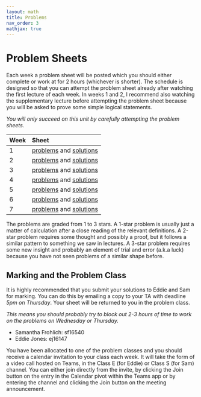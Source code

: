 ```yaml
---
layout: math
title: Problems
nav_order: 3
mathjax: true
---
```


# Problem Sheets

Each week a problem sheet will be posted which you should either complete or work at for 2 hours (whichever is shorter).  The schedule is designed so that you can attempt the problem sheet already after watching the first lecture of each week.  In weeks 1 and 2, I recommend also watching the supplementary lecture before attempting the problem sheet because you will be asked to prove some simple logical statements.

*You will only succeed on this unit by carefully attempting the problem sheets.*

| Week | Sheet |
|:-----|:------|
| 1    | [problems](https://uob.sharepoint.com/teams/grp-COMS30040/Shared%20Documents/General/Problems/week1.pdf) and [solutions](https://uob.sharepoint.com/teams/grp-COMS30040/Shared%20Documents/General/Solutions/week1.pdf) |
| 2    | [problems](https://uob.sharepoint.com/teams/grp-COMS30040/Shared%20Documents/General/Problems/week2.pdf) and [solutions](https://uob.sharepoint.com/teams/grp-COMS30040/Shared%20Documents/General/Solutions/week2.pdf) |
| 3    | [problems](https://uob.sharepoint.com/teams/grp-COMS30040/Shared%20Documents/General/Problems/week3.pdf) and [solutions](https://uob.sharepoint.com/teams/grp-COMS30040/Shared%20Documents/General/Solutions/week3.pdf) |
| 4    | [problems](https://uob.sharepoint.com/teams/grp-COMS30040/Shared%20Documents/General/Problems/week4.pdf) and [solutions](https://uob.sharepoint.com/teams/grp-COMS30040/Shared%20Documents/General/Solutions/week4.pdf) |
| 5    | [problems](https://uob.sharepoint.com/teams/grp-COMS30040/Shared%20Documents/General/Problems/week5.pdf) and [solutions](https://uob.sharepoint.com/teams/grp-COMS30040/Shared%20Documents/General/Solutions/week5.pdf) |
| 6    | [problems](https://uob.sharepoint.com/teams/grp-COMS30040/Shared%20Documents/General/Problems/week6.pdf) and [solutions](https://uob.sharepoint.com/teams/grp-COMS30040/Shared%20Documents/General/Solutions/week6.pdf) |
| 7    | [problems](https://uob.sharepoint.com/teams/grp-COMS30040/Shared%20Documents/General/Problems/week7.pdf) and [solutions](https://uob.sharepoint.com/teams/grp-COMS30040/Shared%20Documents/General/Solutions/week7.pdf) |

The problems are graded from 1 to 3 stars.  A 1-star problem is usually just a matter of calculation after a close reading of the relevant definitions.  A 2-star problem requires some thought and possibly a proof, but it follows a similar pattern to something we saw in lectures.  A 3-star problem requires some new insight and probably an element of trial and error (a.k.a luck) because you have not seen problems of a similar shape before.

## Marking and the Problem Class

It is highly recommended that you submit your solutions to Eddie and Sam for marking.  You can do this by emailing a copy to your TA with deadline *5pm on Thursday*.  Your sheet will be returned to you in the problem class.

*This means you should probably try to block out 2-3 hours of time to work on the problems on Wednesday or Thursday.*

* Samantha Frohlich: sf16540
* Eddie Jones: ej16147

You have been allocated to one of the problem classes and you should receive a calendar invitation to your class each week.  It will take the form of a video call hosted on Teams, in the Class E (for Eddie) or Class S (for Sam) channel.  You can either join directly from the invite, by clicking the Join button on the entry in the Calendar pivot within the Teams app or by entering the channel and clicking the Join button on the meeting announcement.
